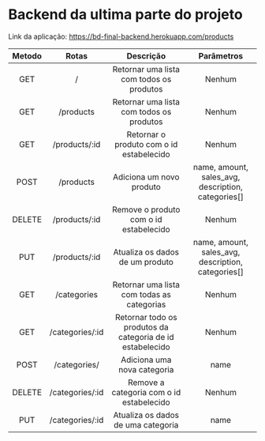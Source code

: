 # Backend da ultima parte do projeto

Link da aplicação: <a target="_blank" href="https://bd-final-backend.herokuapp.com/products">https://bd-final-backend.herokuapp.com/products</a>

| Metodo        | Rotas        | Descrição                      | Parâmetros      |
|     :---:    |     :---:    |     :---:                       |     :---:      |
| GET | / |Retornar uma lista com todos os produtos             | Nenhum |
| GET | /products |Retornar uma lista com todos os produtos     | Nenhum |
| GET | /products/:id |Retornar o produto com o id estabelecido | Nenhum |
| POST| /products | Adiciona um novo produto                | name, amount, sales_avg, description, categories[]|
| DELETE| /products/:id | Remove o produto com o id estabelecido | Nenhum|
| PUT| /products/:id | Atualiza os dados de um produto          | name, amount, sales_avg, description, categories[]|
| GET | /categories |Retornar uma lista com todas as categorias   | Nenhum |
| GET | /categories/:id |Retornar todo os produtos da categoria de id estabelecido | Nenhum |
| POST| /categories/ | Adiciona uma nova categoria             | name |
| DELETE| /categories/:id | Remove a categoria com o id estabelecido | Nenhum|
| PUT| /categories/:id | Atualiza os dados de uma categoria      | name |

